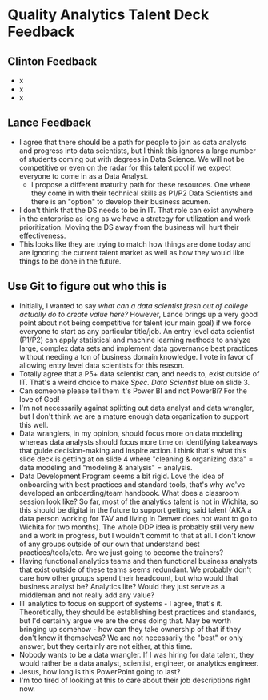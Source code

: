 # Quality Analytics Talent Deck Feedback

## **Clinton Feedback**
- x
- x
- x


## **Lance Feedback**

- I agree that there should be a path for people to join as data analysts and progress into data scientists, but I think this ignores a large number of students coming out with degrees in Data Science. We will not be competitive or even on the radar for this talent pool if we expect everyone to come in as a Data Analyst.
  -  I propose a different maturity path for these resources. One where they come in with their technical skills as P1/P2 Data Scientists and there is an "option" to develop their business acumen. 
- I don't think that the DS needs to be in IT. That role can exist anywhere in the enterprise as long as we have a strategy for utilization and work prioritization. Moving the DS away from the business will hurt their effectiveness.
- This looks like they are trying to match how things are done today and are ignoring the current talent market as well as how they would like things to be done in the future.

## Use Git to figure out who this is

- Initially, I wanted to say *what can a data scientist fresh out of college actually do to create value here?* However, Lance brings up a very good point about not being competitive for talent (our main goal) if we force everyone to start as any particular title/job. An entry level data scientist (P1/P2) can apply statistical and machine learning methods to analyze large, complex data sets and implement data governance best practices without needing a ton of business domain knowledge. I vote in favor of allowing entry level data scientists for this reason.
- Totally agree that a P5+ data scientist can, and needs to, exist outside of IT. That's a weird choice to make *Spec. Data Scientist* blue on slide 3.
- Can someone please tell them it's Power BI and not PowerBi? For the love of God!
- I'm not necessarily against splitting out data analyst and data wrangler, but I don't think we are a mature enough data organization to support this well.
- Data wranglers, in my opinion, should  focus more on data modeling whereas data analysts should focus more time on identifying takeaways that guide decision-making and inspire action. I think that's what this slide deck is getting at on slide 4 where "cleaning & organizing data" = data modeling and "modeling & analysis" = analysis.
- Data Development Program seems a bit rigid. Love the idea of onboarding with best practices and standard tools, that's why we've developed an onboarding/team handbook. What does a classroom session look like? So far, most of the analytics talent is not in Wichita, so this should be digital in the future to support getting said talent (AKA a data person working for TAV and living in Denver does not want to go to Wichita for two months). The whole DDP idea is probably still very new and a work in progress, but I wouldn't commit to that at all. I don't know of any groups outside of our own that understand best practices/tools/etc. Are we just going to become the trainers?
- Having functional analytics teams and then functional business analysts that exist outside of these teams seems redundant. We probably don't care how other groups spend their headcount, but who would that business analyst be? Analytics lite? Would they just serve as a middleman and not really add any value?
- IT analytics to focus on support of systems - I agree, that's it. Theoretically, they should be establishing best practices and standards, but I'd certainly argue we are the ones doing that. May be worth bringing up somehow - how can they take ownership of that if they don't know it themselves? We are not necessarily the "best" or only answer, but they certainly are not either, at this time.
- Nobody wants to be a data wrangler. If I was hiring for data talent, they would rather be a data analyst, scientist, engineer, or analytics engineer.
- Jesus, how long is this PowerPoint going to last?
- I'm too tired of looking at this to care about their job descriptions right now.